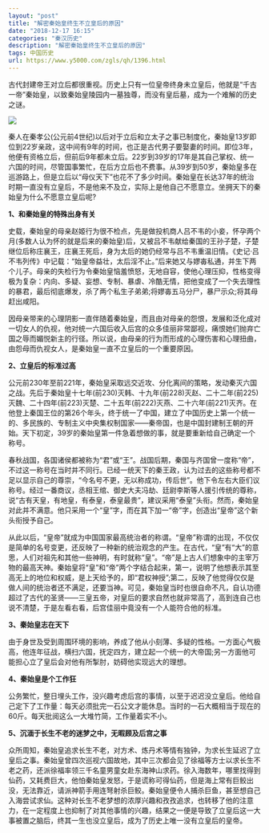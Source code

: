 ```yaml
---
layout: "post"
title: "解密秦始皇终生不立皇后的原因"
date: "2018-12-17 16:15"
categories: "秦汉历史"
description: "解密秦始皇终生不立皇后的原因"
tags: 中国历史
url: https://www.y5000.com/zgls/qh/1396.html
---
```






古代封建帝王对立后都很重视。历史上只有一位皇帝终身未立皇后，他就是“千古一帝”秦始皇，以致秦始皇陵园内一墓独尊，而没有皇后墓，成为一个难解的历史之谜。

![](https://img.y5000.com/uploads/allimg/130623/2-130623164555353.jpg)

秦人在秦孝公(公元前4世纪)以后对于立后和立太子之事已制度化，秦始皇13岁即位到22岁亲政，这中间有9年的时间，也正是古代男子要娶妻的时间。即位3年，他便有资格立后，但前后9年都未立后。22岁到39岁的17年是其自己掌权、统一六国的时间，尽管国事繁忙，在后方立后也不费事。从39岁到50岁，秦始皇多在巡游路上，但是立后以“母仪天下”也花不了多少时间。秦始皇在长达37年的统治时期一直没有立皇后，不是他来不及立，实际上是他自己不愿意立。坐拥天下的秦始皇为什么不愿意立皇后呢?

**1、和秦始皇的特殊出身有关**

史载，秦始皇的母亲赵姬行为很不检点，先是做投机商人吕不韦的小妾，怀孕两个月(多数人认为怀的就是后来的秦始皇)后，又被吕不韦献给秦国的王孙子楚，子楚继位后称庄襄王，庄襄王死后，身为太后的她仍经常与吕不韦重温旧情。《史记·吕不韦列传》中记载：“始皇帝益壮，太后淫不止。”后来她又与嫪毐私通，并生下两个儿子。母亲的失检行为令秦始皇恼羞愤怒，无地自容，使他心理压抑，性格变得极为复杂：内向、多疑、妄想、专制、暴虐、冷酷无情，把他变成了一个失去理性的暴君，最后彻底爆发，杀了两个私生子弟弟;将嫪毐五马分尸，暴尸示众;将其母赶出咸阳。

因母亲带来的心理阴影一直伴随着秦始皇，而且由对母亲的怨恨，发展和泛化成对一切女人的仇视，他对统一六国后收入后宫的众多佳丽非常鄙视，痛恨她们抛弃亡国之辱而媚悦新主的行径。所以说，由母亲的行为而形成的心理伤害和心理扭曲，由怨母而仇视女人，是秦始皇一直不立皇后的一个重要原因。

**2、立皇后的标准过高**

公元前230年至前221年，秦始皇采取远交近攻、分化离间的策略，发动秦灭六国之战。先后于秦始皇十七年(前230)灭韩、十九年(前228)灭赵、二十二年(前225)灭魏、二十四年(前223)灭楚、二十五年(前222)灭燕、二十六年(前221)灭齐。在他登上秦国王位的第26个年头，终于统一了中国，建立了中国历史上第一个统一的、多民族的、专制主义中央集权制国家——秦帝国，也是中国封建制王朝的开始。天下初定，39岁的秦始皇第一件急着想做的事，就是要重新给自己确定一个称号。

春秋战国，各国诸侯都被称为“君”或“王”。战国后期，秦国与齐国曾一度称“帝”，不过这一称号在当时并不同行。已经一统天下的秦王政，认为过去的这些称号都不足以显示自己的尊崇，“今名号不更，无以称成功，传后世”。他下令左右大臣们议称号。经过一番商议，丞相王绾、御史大夫冯劫、廷尉李斯等人援引传统的尊称，说“古有天皇，有地皇，有泰皇，泰皇最贵”，建议采用“泰皇”头衔。然而，秦始皇对此并不满意。他只采用一个“皇”字，而在其下加一“帝”字，创造出“皇帝”这个新头衔授予自己。

从此以后，“皇帝”就成为中国国家最高统治者的称谓。“皇帝”称谓的出现，不仅仅是简单的名号变更，还反映了一种新的统治观念的产生。在古代，“皇”有“大”的意思，人们对祖先和其他一些神明，有时就称“皇”。“帝”是上古人们想象中的主宰万物的最高天神。秦始皇将“皇”和“帝”两个字结合起来，第一，说明了他想表示其至高无上的地位和权威，是上天给予的，即“君权神授”;第二，反映了他觉得仅仅是做人间的统治者还不满足，还要当神。可见，秦始皇当时也很自命不凡，自认功德超过了古代的圣贤——三皇五帝，对皇后的要求自然也就非常高了，高到连自己也说不清楚，于是左看右看，后宫佳丽中竟没有一个人能符合他的标准。

**3、秦始皇志在天下**

由于身世及受到周围环境的影响，养成了他从小刻薄、多疑的性格。一方面心气极高，他连年征战，横扫六国，抚定四方，建立起一个统一的大帝国;另一方面他可能担心立了皇后会对他有所掣肘，妨碍他实现远大的理想。

**4、秦始皇是个工作狂**

公务繁忙，整日埋头工作，没兴趣考虑后宫的事情，以至于迟迟没立皇后。他给自己定下了工作量：每天必须批完一石公文才能休息。当时的一石大概相当于现在的60斤。每天批阅这么一大堆竹简，工作量着实不小。

**5、沉湎于长生不老的迷梦之中，无暇顾及后宫之事**

众所周知，秦始皇追求长生不老，对方术、炼丹术等情有独钟，为求长生延迟了立皇后之事。秦始皇曾四次巡视六国故地，其中三次都会见了徐福等方士以求长生不老之药，还派徐福率领三千名童男童女赴东海神山求药。徐入海数年，哪里找得到仙药，又耗费巨大，他怕秦始皇发怒，于是谎称可得仙药，但是海上常有巨鲛出没，无法靠近，请派神箭手用连弩射杀巨鲛。秦始皇便令人捕杀巨鱼，甚至想自己入海尝试求仙。这种对长生不老梦想的浓厚兴趣和孜孜追求，也转移了他的注意力，在一定程度上也抑制了对其他事情的兴趣，结果之一便是导致了立皇后这一大事被置之脑后，终其一生也没立皇后，成为了历史上唯一没有立皇后的皇帝。
